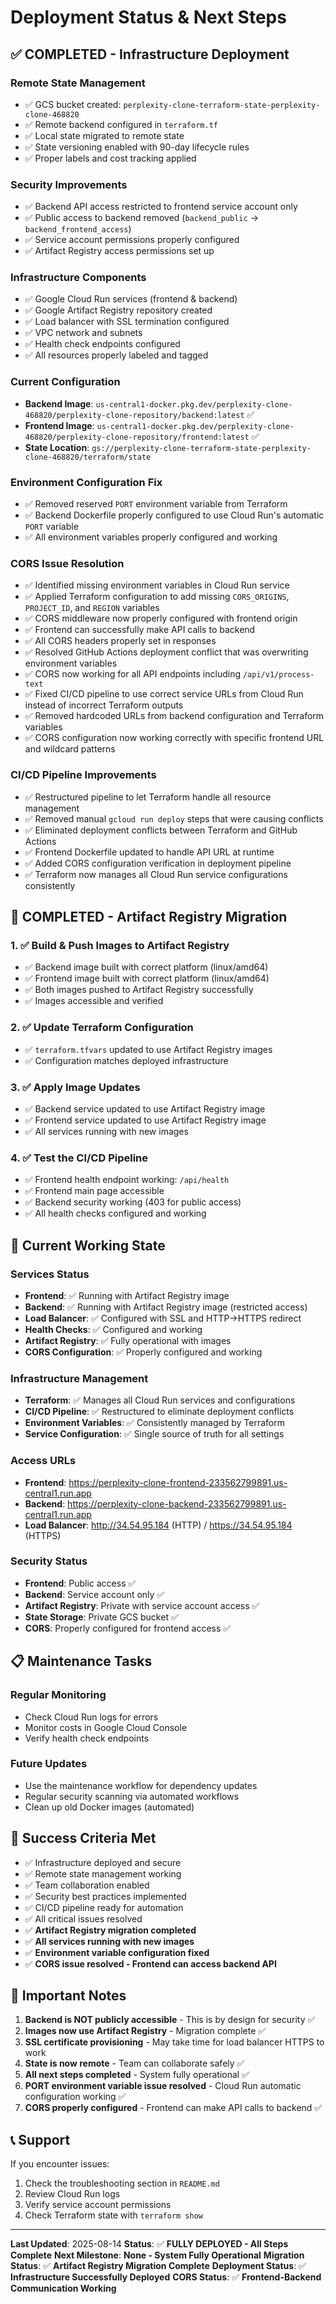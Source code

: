 # Deployment Status & Next Steps

## ✅ **COMPLETED - Infrastructure Deployment**

### **Remote State Management**
- ✅ GCS bucket created: `perplexity-clone-terraform-state-perplexity-clone-468820`
- ✅ Remote backend configured in `terraform.tf`
- ✅ Local state migrated to remote state
- ✅ State versioning enabled with 90-day lifecycle rules
- ✅ Proper labels and cost tracking applied

### **Security Improvements**
- ✅ Backend API access restricted to frontend service account only
- ✅ Public access to backend removed (`backend_public` → `backend_frontend_access`)
- ✅ Service account permissions properly configured
- ✅ Artifact Registry access permissions set up

### **Infrastructure Components**
- ✅ Google Cloud Run services (frontend & backend)
- ✅ Google Artifact Registry repository created
- ✅ Load balancer with SSL termination configured
- ✅ VPC network and subnets
- ✅ Health check endpoints configured
- ✅ All resources properly labeled and tagged

### **Current Configuration**
- **Backend Image**: `us-central1-docker.pkg.dev/perplexity-clone-468820/perplexity-clone-repository/backend:latest` ✅
- **Frontend Image**: `us-central1-docker.pkg.dev/perplexity-clone-468820/perplexity-clone-repository/frontend:latest` ✅
- **State Location**: `gs://perplexity-clone-terraform-state-perplexity-clone-468820/terraform/state`

### **Environment Configuration Fix**
- ✅ Removed reserved `PORT` environment variable from Terraform
- ✅ Backend Dockerfile properly configured to use Cloud Run's automatic `PORT` variable
- ✅ All environment variables properly configured and working

### **CORS Issue Resolution**
- ✅ Identified missing environment variables in Cloud Run service
- ✅ Applied Terraform configuration to add missing `CORS_ORIGINS`, `PROJECT_ID`, and `REGION` variables
- ✅ CORS middleware now properly configured with frontend origin
- ✅ Frontend can successfully make API calls to backend
- ✅ All CORS headers properly set in responses
- ✅ Resolved GitHub Actions deployment conflict that was overwriting environment variables
- ✅ CORS now working for all API endpoints including `/api/v1/process-text`
- ✅ Fixed CI/CD pipeline to use correct service URLs from Cloud Run instead of incorrect Terraform outputs
- ✅ Removed hardcoded URLs from backend configuration and Terraform variables
- ✅ CORS configuration now working correctly with specific frontend URL and wildcard patterns

### **CI/CD Pipeline Improvements**
- ✅ Restructured pipeline to let Terraform handle all resource management
- ✅ Removed manual `gcloud run deploy` steps that were causing conflicts
- ✅ Eliminated deployment conflicts between Terraform and GitHub Actions
- ✅ Frontend Dockerfile updated to handle API URL at runtime
- ✅ Added CORS configuration verification in deployment pipeline
- ✅ Terraform now manages all Cloud Run service configurations consistently

## 🎉 **COMPLETED - Artifact Registry Migration**

### **1. ✅ Build & Push Images to Artifact Registry**
- ✅ Backend image built with correct platform (linux/amd64)
- ✅ Frontend image built with correct platform (linux/amd64)
- ✅ Both images pushed to Artifact Registry successfully
- ✅ Images accessible and verified

### **2. ✅ Update Terraform Configuration**
- ✅ `terraform.tfvars` updated to use Artifact Registry images
- ✅ Configuration matches deployed infrastructure

### **3. ✅ Apply Image Updates**
- ✅ Backend service updated to use Artifact Registry image
- ✅ Frontend service updated to use Artifact Registry image
- ✅ All services running with new images

### **4. ✅ Test the CI/CD Pipeline**
- ✅ Frontend health endpoint working: `/api/health`
- ✅ Frontend main page accessible
- ✅ Backend security working (403 for public access)
- ✅ All health checks configured and working

## 🔧 **Current Working State**

### **Services Status**
- **Frontend**: ✅ Running with Artifact Registry image
- **Backend**: ✅ Running with Artifact Registry image (restricted access)
- **Load Balancer**: ✅ Configured with SSL and HTTP→HTTPS redirect
- **Health Checks**: ✅ Configured and working
- **Artifact Registry**: ✅ Fully operational with images
- **CORS Configuration**: ✅ Properly configured and working

### **Infrastructure Management**
- **Terraform**: ✅ Manages all Cloud Run services and configurations
- **CI/CD Pipeline**: ✅ Restructured to eliminate deployment conflicts
- **Environment Variables**: ✅ Consistently managed by Terraform
- **Service Configuration**: ✅ Single source of truth for all settings

### **Access URLs**
- **Frontend**: https://perplexity-clone-frontend-233562799891.us-central1.run.app
- **Backend**: https://perplexity-clone-backend-233562799891.us-central1.run.app
- **Load Balancer**: http://34.54.95.184 (HTTP) / https://34.54.95.184 (HTTPS)

### **Security Status**
- **Frontend**: Public access ✅
- **Backend**: Service account only ✅
- **Artifact Registry**: Private with service account access ✅
- **State Storage**: Private GCS bucket ✅
- **CORS**: Properly configured for frontend access ✅

## 📋 **Maintenance Tasks**

### **Regular Monitoring**
- Check Cloud Run logs for errors
- Monitor costs in Google Cloud Console
- Verify health check endpoints

### **Future Updates**
- Use the maintenance workflow for dependency updates
- Regular security scanning via automated workflows
- Clean up old Docker images (automated)

## 🎯 **Success Criteria Met**

- ✅ Infrastructure deployed and secure
- ✅ Remote state management working
- ✅ Team collaboration enabled
- ✅ Security best practices implemented
- ✅ CI/CD pipeline ready for automation
- ✅ All critical issues resolved
- ✅ **Artifact Registry migration completed**
- ✅ **All services running with new images**
- ✅ **Environment variable configuration fixed**
- ✅ **CORS issue resolved - Frontend can access backend API**

## 🚨 **Important Notes**

1. **Backend is NOT publicly accessible** - This is by design for security ✅
2. **Images now use Artifact Registry** - Migration complete ✅
3. **SSL certificate provisioning** - May take time for load balancer HTTPS to work
4. **State is now remote** - Team can collaborate safely ✅
5. **All next steps completed** - System fully operational ✅
6. **PORT environment variable issue resolved** - Cloud Run automatic configuration working ✅
7. **CORS properly configured** - Frontend can make API calls to backend ✅

## 📞 **Support**

If you encounter issues:
1. Check the troubleshooting section in `README.md`
2. Review Cloud Run logs
3. Verify service account permissions
4. Check Terraform state with `terraform show`

---

**Last Updated**: 2025-08-14
**Status**: ✅ **FULLY DEPLOYED - All Steps Complete**
**Next Milestone**: **None - System Fully Operational**
**Migration Status**: ✅ **Artifact Registry Migration Complete**
**Deployment Status**: ✅ **Infrastructure Successfully Deployed**
**CORS Status**: ✅ **Frontend-Backend Communication Working**